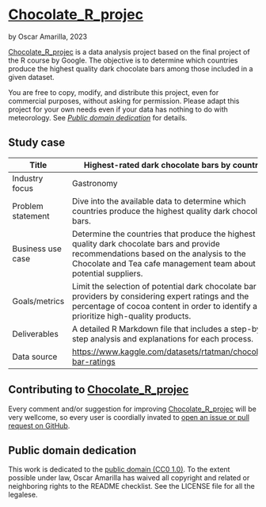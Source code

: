 # [Chocolate_R_projec](https://github.com/Oscar-Amarilla/Chocolate_R_project)

by Oscar Amarilla, 2023

[Chocolate_R_projec](https://github.com/Oscar-Amarilla/Chocolate_R_project) is a data analysis project based on the final project of the R course by Google. The objective is to determine which countries produce the highest quality dark chocolate bars among those included in a given dataset.

You are free to copy, modify, and distribute this project, even for commercial purposes, without asking for permission. Please adapt this project for your own needs even if your data has nothing to do with meteorology. See *[Public domain dedication](https://github.com/ddbeck/readme-checklist#public-domain-dedication)* for details.

## Study case

| Title  | Highest-rated dark chocolate bars by country |
|---|---|
|Industry focus| Gastronomy |
|Problem statement| Dive into the available data to determine which countries produce the highest quality dark chocolate bars.|
|Business use case| Determine the countries that produce the highest quality dark chocolate bars and provide recommendations based on the analysis to the Chocolate and Tea cafe management team about potential suppliers. |
|Goals/metrics| Limit the selection of potential dark chocolate bar providers by considering expert ratings and the percentage of cocoa content in order to identify and prioritize high-quality products.|
|Deliverables| A detailed R Markdown file that includes a step-by-step analysis and explanations for each process.|
|Data source|https://www.kaggle.com/datasets/rtatman/chocolate-bar-ratings|

## Contributing to [Chocolate_R_projec](https://github.com/Oscar-Amarilla/Chocolate_R_project)

Every comment and/or suggestion for improving [Chocolate_R_projec](https://github.com/Oscar-Amarilla/Chocolate_R_project) will be very wellcome, so every user is coordially invated to [open an issue or pull request on GitHub](https://https://github.com/Oscar-Amarilla/Chocolate_R_projec).

## Public domain dedication

This work is dedicated to the [public domain (CC0 1.0)](https://creativecommons.org/publicdomain/zero/1.0/). To the extent possible under law, Oscar Amarilla has waived all copyright and related or neighboring rights to the README checklist. See the LICENSE file for all the legalese.
